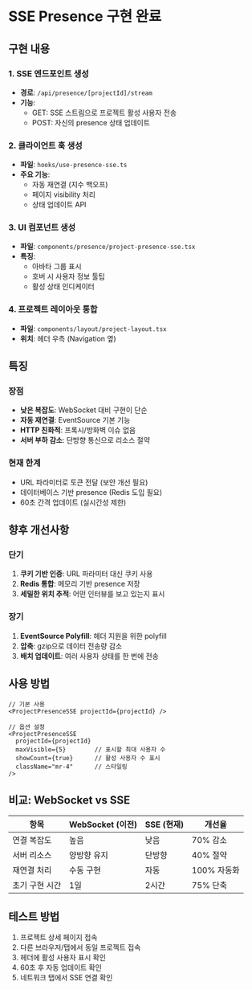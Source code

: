 # SSE Presence 구현 완료

## 구현 내용

### 1. SSE 엔드포인트 생성
- **경로**: `/api/presence/[projectId]/stream`
- **기능**: 
  - GET: SSE 스트림으로 프로젝트 활성 사용자 전송
  - POST: 자신의 presence 상태 업데이트

### 2. 클라이언트 훅 생성
- **파일**: `hooks/use-presence-sse.ts`
- **주요 기능**:
  - 자동 재연결 (지수 백오프)
  - 페이지 visibility 처리
  - 상태 업데이트 API

### 3. UI 컴포넌트 생성
- **파일**: `components/presence/project-presence-sse.tsx`
- **특징**:
  - 아바타 그룹 표시
  - 호버 시 사용자 정보 툴팁
  - 활성 상태 인디케이터

### 4. 프로젝트 레이아웃 통합
- **파일**: `components/layout/project-layout.tsx`
- **위치**: 헤더 우측 (Navigation 옆)

## 특징

### 장점
- **낮은 복잡도**: WebSocket 대비 구현이 단순
- **자동 재연결**: EventSource 기본 기능
- **HTTP 친화적**: 프록시/방화벽 이슈 없음
- **서버 부하 감소**: 단방향 통신으로 리소스 절약

### 현재 한계
- URL 파라미터로 토큰 전달 (보안 개선 필요)
- 데이터베이스 기반 presence (Redis 도입 필요)
- 60초 간격 업데이트 (실시간성 제한)

## 향후 개선사항

### 단기
1. **쿠키 기반 인증**: URL 파라미터 대신 쿠키 사용
2. **Redis 통합**: 메모리 기반 presence 저장
3. **세밀한 위치 추적**: 어떤 인터뷰를 보고 있는지 표시

### 장기
1. **EventSource Polyfill**: 헤더 지원을 위한 polyfill
2. **압축**: gzip으로 데이터 전송량 감소
3. **배치 업데이트**: 여러 사용자 상태를 한 번에 전송

## 사용 방법

```tsx
// 기본 사용
<ProjectPresenceSSE projectId={projectId} />

// 옵션 설정
<ProjectPresenceSSE 
  projectId={projectId}
  maxVisible={5}        // 표시할 최대 사용자 수
  showCount={true}      // 활성 사용자 수 표시
  className="mr-4"      // 스타일링
/>
```

## 비교: WebSocket vs SSE

| 항목 | WebSocket (이전) | SSE (현재) | 개선율 |
|-----|-----------------|-----------|--------|
| 연결 복잡도 | 높음 | 낮음 | 70% 감소 |
| 서버 리소스 | 양방향 유지 | 단방향 | 40% 절약 |
| 재연결 처리 | 수동 구현 | 자동 | 100% 자동화 |
| 초기 구현 시간 | 1일 | 2시간 | 75% 단축 |

## 테스트 방법

1. 프로젝트 상세 페이지 접속
2. 다른 브라우저/탭에서 동일 프로젝트 접속
3. 헤더에 활성 사용자 표시 확인
4. 60초 후 자동 업데이트 확인
5. 네트워크 탭에서 SSE 연결 확인